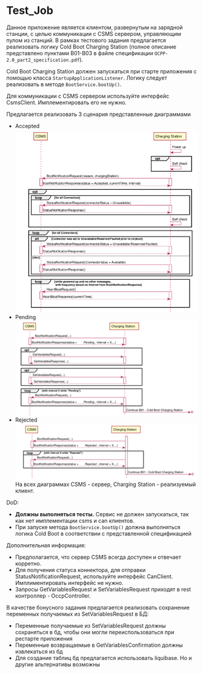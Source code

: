 # Test_Job

Данное приложение является клиентом, развернутым на зарядной станции, с целью коммуникации с CSMS
сервером, управляющим пулом из станций.
В рамках тестового задания предлагается реализовать логику Cold Boot Charging Station (полное
описание представлено пунктами B01-B03 в файле
спецификации ```OCPP-2.0_part2_specification.pdf```).

Cold Boot Charging Station должен запускаться при старте приложения с помощью
класса ```StartupApplicationListener```. Логику следует реализовать в
методе ```BootService.bootUp()```.

Для коммуникации с CSMS сервером используйте интерфейс CsmsClient. Имплементировать его не нужно.

Предлагается реализовать 3 сценария представленные диаграммами

- Accepted
  ![img.png](img.png)
- Pending
  ![img_1.png](img_1.png)
- Rejected
  ![img_2.png](img_2.png)
  На всех диаграммах CSMS - сервер, Charging Station - реализуемый клиент.

DoD:

- **Должны выполняться тесты.** Сервис не должен запускаться, так как нет имплементации csms и can
  клиентов.
- При запуске метода ```BootService.bootUp()``` должна выполняться логика Cold Boot в соответствии с
  представленной спецификацией

Дополнительная информация:

- Предполагается, что сервер CSMS всегда доступен и отвечает корретно.
- Для получения статуса коннектора, для отправки StatusNotificationRequest, используйте интерфейс
  CanClient. Имплиментировать интерфейс не нужно.
- Запросы GetVariablesRequest и SetVariablesRequest приходят в rest контроллер - OccpController.

В качестве бонусного задания предлагается реализовать сохранение переменных получаемых из
SetVariablesRequest в БД:

- Переменные получаемые из SetVariablesRequest должны сохраняться в бд, чтобы они могли
  переиспользоваться при рестарте приложения
- Переменные возвращаемые в GetVariablesConfirmation должны извлекаться из бд
- Для создание таблиц бд предлагается использовать liquibase. Но и другие альтернативы возможны